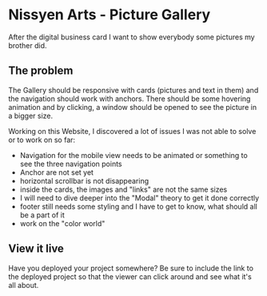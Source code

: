 # Nissyen Arts - Picture Gallery

After the digital business card I want to show everybody some pictures my brother did. 

## The problem

The Gallery should be responsive with cards (pictures and text in them) and the navigation should work with anchors. There should be some hovering animation and by clicking, a window should be opened to see the picture in a bigger size.

Working on this Website, I discovered a lot of issues I was not able to solve or to work on so far:
- Navigation for the mobile view needs to be animated or something to see the three navigation points
- Anchor are not set yet
- horizontal scrollbar is not disappearing
- inside the cards, the images and "links" are not the same sizes
- I will need to dive deeper into the "Modal" theory to get it done correctly
- footer still needs some styling and I have to get to know, what should all be a part of it
- work on the "color world"


## View it live

Have you deployed your project somewhere? Be sure to include the link to the deployed project so that the viewer can click around and see what it's all about.
